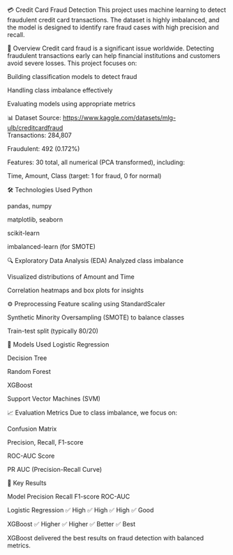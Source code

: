 💳 Credit Card Fraud Detection
This project uses machine learning to detect fraudulent credit card transactions. The dataset is highly imbalanced, and the model is designed to identify rare fraud cases with high precision and recall.

📌 Overview
Credit card fraud is a significant issue worldwide. Detecting fraudulent transactions early can help financial institutions and customers avoid severe losses. This project focuses on:

Building classification models to detect fraud

Handling class imbalance effectively

Evaluating models using appropriate metrics

📊 Dataset
Source: https://www.kaggle.com/datasets/mlg-ulb/creditcardfraud                                                                                   
Transactions: 284,807

Fraudulent: 492 (0.172%)

Features: 30 total, all numerical (PCA transformed), including:

Time, Amount, Class (target: 1 for fraud, 0 for normal)

🛠️ Technologies Used
Python

pandas, numpy

matplotlib, seaborn

scikit-learn

imbalanced-learn (for SMOTE)

🔍 Exploratory Data Analysis (EDA)
Analyzed class imbalance

Visualized distributions of Amount and Time

Correlation heatmaps and box plots for insights

⚙️ Preprocessing
Feature scaling using StandardScaler

Synthetic Minority Oversampling (SMOTE) to balance classes

Train-test split (typically 80/20)

🤖 Models Used
Logistic Regression

Decision Tree

Random Forest

XGBoost

Support Vector Machines (SVM)

📈 Evaluation Metrics
Due to class imbalance, we focus on:

Confusion Matrix

Precision, Recall, F1-score

ROC-AUC Score

PR AUC (Precision-Recall Curve)


📌 Key Results

Model                 	Precision	   Recall	   F1-score	  ROC-AUC

Logistic Regression	    ✅ High	    ✅ High	   ✅ High	  ✅ Good

XGBoost	                ✅ Higher	  ✅ Higher	 ✅ Better	✅ Best

XGBoost delivered the best results on fraud detection with balanced metrics.
